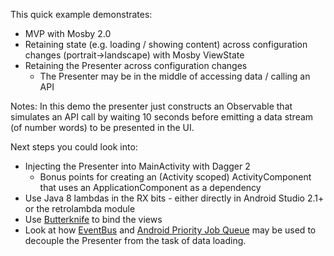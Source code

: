  This quick example demonstrates:
  * MVP with Mosby 2.0
  * Retaining state (e.g. loading / showing content) across configuration changes (portrait->landscape) with Mosby ViewState
  * Retaining the Presenter across configuration changes
    * The Presenter may be in the middle of accessing data / calling an API

 Notes: In this demo the presenter just constructs an Observable that simulates an API call by waiting 10 seconds before emitting a data stream (of number words) to be presented in the UI.

 Next steps you could look into:
  * Injecting the Presenter into MainActivity with Dagger 2
    * Bonus points for creating an (Activity scoped) ActivityComponent that uses an ApplicationComponent as a dependency
  * Use Java 8 lambdas in the RX bits - either directly in Android Studio 2.1+ or the retrolambda module
  * Use [Butterknife](http://jakewharton.github.io/butterknife/) to bind the views
  * Look at how [EventBus](https://github.com/greenrobot/EventBus) and [Android Priority Job Queue](https://github.com/path/android-priority-jobqueue) may be used to decouple the Presenter from the task of data loading.